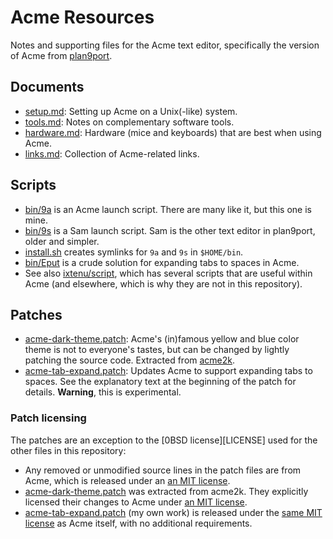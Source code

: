 # Acme Resources

Notes and supporting files for the Acme text editor, specifically the version of
Acme from [plan9port](https://9fans.github.io/plan9port/).

## Documents

- [setup.md](setup.md): Setting up Acme on a Unix(-like) system.
- [tools.md](tools.md): Notes on complementary software tools.
- [hardware.md](hardware.md): Hardware (mice and keyboards) that are
  best when using Acme.
- [links.md](links.md): Collection of Acme-related links.

## Scripts

- [bin/9a](bin/9a) is an Acme launch script.  There are many like it, but this
  one is mine.
- [bin/9s](bin/9s) is a Sam launch script.  Sam is the other text editor in
  plan9port, older and simpler.
- [install.sh](install.sh) creates symlinks for `9a` and `9s` in `$HOME/bin`.
- [bin/Eput](bin/Eput) is a crude solution for expanding tabs to spaces in Acme.
- See also [ixtenu/script](https://github.com/ixtenu/script), which has several
  scripts that are useful within Acme (and elsewhere, which is why they are not
  in this repository).

## Patches

- [acme-dark-theme.patch][adt]: Acme's (in)famous yellow and blue color theme is
  not to everyone's tastes, but can be changed by lightly patching the source
  code.  Extracted from [acme2k][acme2k].
- [acme-tab-expand.patch][ate]: Updates Acme to support expanding tabs to
  spaces.  See the explanatory text at the beginning of the patch for details.
  __Warning__, this is experimental.

[adt]: acme-dark-theme.patch
[acme2k]: https://github.com/karahobny/acme2k
[ate]: acme-tab-expand.patch

### Patch licensing

The patches are an exception to the [0BSD license][LICENSE] used for the other
files in this repository:

- Any removed or unmodified source lines in the patch files are from Acme, which
  is released under an [an MIT license][p9plic].
- [acme-dark-theme.patch][adt] was extracted from acme2k.  They explicitly
  licensed their changes to Acme under [an MIT license][a2klic].
- [acme-tab-expand.patch][ate] (my own work) is released under the [same MIT
  license][p9plic] as Acme itself, with no additional requirements.

[p9plic]: https://github.com/9fans/plan9port/blob/master/LICENSE
[a2klic]: https://github.com/karahobny/acme2k/blob/master/docs/LICENSE.MIT
